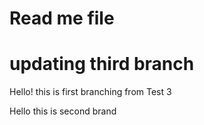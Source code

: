 # Read me file
# updating third branch

Hello! this is first branching from Test 3

Hello this is second brand 

